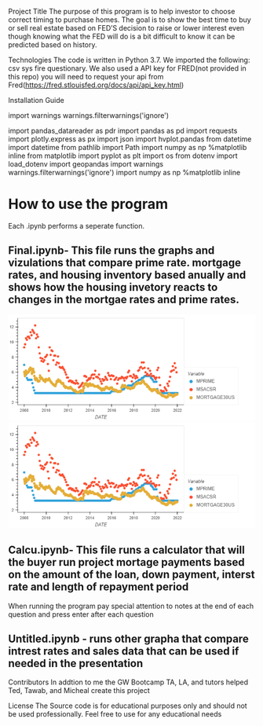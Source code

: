 Project Title
The purpose of this program is to help investor to choose correct timing to purchase homes.  The goal is to show  the best time to buy or sell real estate based on FED’S decision to raise or lower interest even though knowing what the FED will do is a bit difficult to know it can be predicted based on history.

Technologies
The code is written in Python 3.7. We imported the following: csv sys fire questionary. We also used a API key for FRED(not provided in this repo) you will need to request your api from Fred(https://fred.stlouisfed.org/docs/api/api_key.html)

Installation Guide

import warnings
warnings.filterwarnings('ignore')

import pandas_datareader as pdr 
import pandas as pd
import requests 
import plotly.express as px
import json
import hvplot.pandas
from datetime import datetime
from pathlib import Path
import numpy as np
%matplotlib inline
from matplotlib import pyplot as plt
import os
from dotenv import load_dotenv
import geopandas
import warnings
warnings.filterwarnings('ignore')
import numpy as np
%matplotlib inline


# How to use the program

Each .ipynb performs a seperate function.

## Final.ipynb- This file runs the graphs and vizulations that compare prime rate. mortgage rates, and housing inventory based anually and shows how the housing invetory reacts to changes in the mortgae rates and prime rates.
![](Images/proj1g1.png)
![](Images/proj1g1.png)

## Calcu.ipynb- This file runs a calculator that will the buyer run project mortage payments based on the amount of the loan, down payment, interst rate and length of repayment period 

When running the program pay special attention to notes at the end of each question and press enter after each question

## Untitled.ipynb - runs other grapha that compare intrest rates and sales data that can be used if needed in the presentation



Contributors
In addtion to me the GW Bootcamp TA, LA, and tutors helped Ted, Tawab, and Micheal create this project

License
The Source code is for educational purposes only and should not be used professionally. Feel free to use for any educational needs
